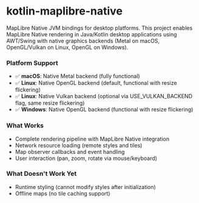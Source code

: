 # kotlin-maplibre-native

MapLibre Native JVM bindings for desktop platforms. This project enables MapLibre Native rendering in Java/Kotlin desktop applications using AWT/Swing with native graphics backends (Metal on macOS, OpenGL/Vulkan on Linux, OpenGL on Windows).

### Platform Support
- ✅ **macOS**: Native Metal backend (fully functional)
- ✅ **Linux**: Native OpenGL backend (default, functional with resize flickering)
- ✅ **Linux**: Native Vulkan backend (optional via USE_VULKAN_BACKEND flag, same resize flickering)
- ✅ **Windows**: Native OpenGL backend (functional with resize flickering)

### What Works
- Complete rendering pipeline with MapLibre Native integration
- Network resource loading (remote styles and tiles)
- Map observer callbacks and event handling
- User interaction (pan, zoom, rotate via mouse/keyboard)

### What Doesn't Work Yet
- Runtime styling (cannot modify styles after initialization)
- Offline maps (no tile caching support)
